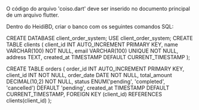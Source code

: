 O código do arquivo 'coiso.dart' deve ser inserido no documento principal de um arquivo flutter.

Dentro do HeidiBD, criar o banco com os seguintes comandos SQL:

CREATE DATABASE client_order_system; 
USE client_order_system; 
CREATE TABLE clients ( 
client_id INT AUTO_INCREMENT PRIMARY KEY, 
name VARCHAR(100) NOT NULL, 
email VARCHAR(100) UNIQUE NOT NULL, 
address TEXT, 
created_at TIMESTAMP DEFAULT CURRENT_TIMESTAMP 
); 

CREATE TABLE orders ( 
order_id INT AUTO_INCREMENT PRIMARY KEY, 
client_id INT NOT NULL, 
order_date DATE NOT NULL, 
total_amount DECIMAL(10,2) NOT NULL, 
status ENUM('pending', 'completed', 'cancelled') DEFAULT 'pending', 
created_at TIMESTAMP DEFAULT CURRENT_TIMESTAMP, 
FOREIGN KEY (client_id) REFERENCES clients(client_id) 
); 



